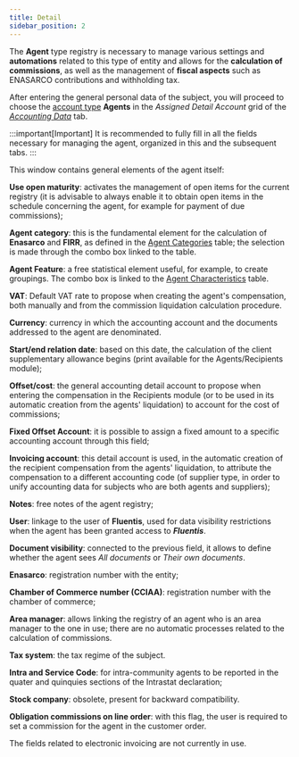 ```yaml
---
title: Detail
sidebar_position: 2
---
```


The **Agent** type registry is necessary to manage various settings and **automations** related to this type of entity and allows for the **calculation of commissions**, as well as the management of **fiscal aspects** such as ENASARCO contributions and withholding tax.

After entering the general personal data of the subject, you will proceed to choose the [account type](/docs/configurations/tables/finance/account-types) **Agents** in the *Assigned Detail Account* grid of the [*Accounting Data*](/docs/erp-home/registers/contacts/create-new-contact/accounting-data/accounting-data-intro) tab.

:::important[Important]
It is recommended to fully fill in all the fields necessary for managing the agent, organized in this and the subsequent tabs.
:::

This window contains general elements of the agent itself:

**Use open maturity**: activates the management of open items for the current registry (it is advisable to always enable it to obtain open items in the schedule concerning the agent, for example for payment of due commissions);

**Agent category**: this is the fundamental element for the calculation of **Enasarco** and **FIRR**, as defined in the [Agent Categories](/docs/configurations/tables/sales/agent-category) table; the selection is made through the combo box linked to the table.

**Agent Feature**: a free statistical element useful, for example, to create groupings. The combo box is linked to the [Agent Characteristics](/docs/configurations/tables/sales/agent-characteristics) table.

**VAT**: Default VAT rate to propose when creating the agent's compensation, both manually and from the commission liquidation calculation procedure.

**Currency**: currency in which the accounting account and the documents addressed to the agent are denominated.

**Start/end relation date**: based on this date, the calculation of the client supplementary allowance begins (print available for the Agents/Recipients module);

**Offset/cost**: the general accounting detail account to propose when entering the compensation in the Recipients module (or to be used in its automatic creation from the agents' liquidation) to account for the cost of commissions;

**Fixed Offset Account**: it is possible to assign a fixed amount to a specific accounting account through this field;

**Invoicing account**: this detail account is used, in the automatic creation of the recipient compensation from the agents' liquidation, to attribute the compensation to a different accounting code (of supplier type, in order to unify accounting data for subjects who are both agents and suppliers);

**Notes**: free notes of the agent registry;

**User**: linkage to the user of **Fluentis**, used for data visibility restrictions when the agent has been granted access to ***Fluentis***.

**Document visibility**: connected to the previous field, it allows to define whether the agent sees *All documents* or *Their own documents*.

**Enasarco**: registration number with the entity;

**Chamber of Commerce number (CCIAA)**: registration number with the chamber of commerce;

**Area manager**: allows linking the registry of an agent who is an area manager to the one in use; there are no automatic processes related to the calculation of commissions.

**Tax system**: the tax regime of the subject.

**Intra and Service Code**: for intra-community agents to be reported in the quater and quinquies sections of the Intrastat declaration;

**Stock company**: obsolete, present for backward compatibility.

**Obligation commissions on line order**: with this flag, the user is required to set a commission for the agent in the customer order.

The fields related to electronic invoicing are not currently in use.